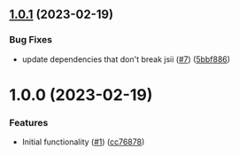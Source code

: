 ## [1.0.1](https://github.com/engineal/cdk-ecs-public-discovery/compare/v1.0.0...v1.0.1) (2023-02-19)


### Bug Fixes

* update dependencies that don't break jsii ([#7](https://github.com/engineal/cdk-ecs-public-discovery/issues/7)) ([5bbf886](https://github.com/engineal/cdk-ecs-public-discovery/commit/5bbf88629de39ff01690f341b377c2c5ddc534a0))

# 1.0.0 (2023-02-19)


### Features

* Initial functionality ([#1](https://github.com/engineal/cdk-ecs-public-discovery/issues/1)) ([cc76878](https://github.com/engineal/cdk-ecs-public-discovery/commit/cc76878fc89bb9c7f40ee196ef1e1294cea30a6f))
